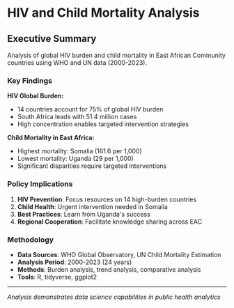 # HIV and Child Mortality Analysis

## Executive Summary

Analysis of global HIV burden and child mortality in East African Community countries using WHO and UN data (2000-2023).

### Key Findings

**HIV Global Burden:**
- 14 countries account for 75% of global HIV burden
- South Africa leads with 51.4 million cases
- High concentration enables targeted intervention strategies

**Child Mortality in East Africa:**
- Highest mortality: Somalia (161.6 per 1,000)
- Lowest mortality: Uganda (29 per 1,000)
- Significant disparities require targeted interventions

### Policy Implications

1. **HIV Prevention**: Focus resources on 14 high-burden countries
2. **Child Health**: Urgent intervention needed in Somalia
3. **Best Practices**: Learn from Uganda's success
4. **Regional Cooperation**: Facilitate knowledge sharing across EAC

### Methodology

- **Data Sources**: WHO Global Observatory, UN Child Mortality Estimation
- **Analysis Period**: 2000-2023 (24 years)
- **Methods**: Burden analysis, trend analysis, comparative analysis
- **Tools**: R, tidyverse, ggplot2

---
*Analysis demonstrates data science capabilities in public health analytics*
